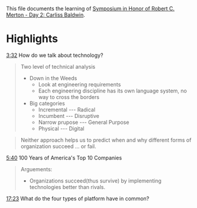 This file documents the learning of [Symposium in Honor of Robert C. Merton - Day 2: Carliss Baldwin](https://www.youtube.com/watch?v=e0Oh-0AZ7Vo).

# Highlights

[3:32](https://www.youtube.com/watch?v=e0Oh-0AZ7Vo&t=212s) How do we talk about technology?

> Two level of technical analysis
> - Down in  the Weeds
>     - Look at engineering requirements
>     - Each engineering discipline has its own language system, no way to cross the borders
> - Big categories
>     - Incremental --- Radical
>     - Incumbent --- Disruptive
>     - Narrow prupose --- General Purpose
>     - Physical --- Digital

> Neither approach helps us to predict when and why different forms of organization succeed ... or fail.

[5:40](https://youtu.be/e0Oh-0AZ7Vo?t=340) 100 Years of America's Top 10 Companies

> Arguements:
> - Organizations succeed(thus survive) by implementing technologies better than rivals.


[17:23](https://youtu.be/e0Oh-0AZ7Vo?t=1045) What do the four types of platform have in common?

